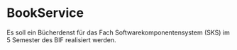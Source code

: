 BookService
===========

Es soll ein Bücherdenst für das Fach Softwarekomponentensystem (SKS) im 5 Semester des BIF realisiert werden.
